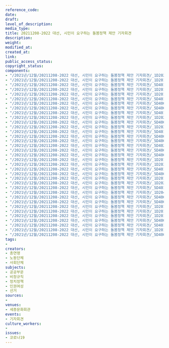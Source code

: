 ```yaml
---
reference_code: 
date: 
draft: 
level_of_description: 
media_type: 
title: 20211208-2022 대선, 시민이 요구하는 돌봄정책 제안 기자회견
description: 
weight: 
modified_at: 
created_at: 
link: 
public_access_status: 
copyright_status: 
components:
- "/2021년/12월/20211208-2022 대선, 시민이 요구하는 돌봄정책 제안 기자회견/_1D20252.jpg"
- "/2021년/12월/20211208-2022 대선, 시민이 요구하는 돌봄정책 제안 기자회견/_1D20144.jpg"
- "/2021년/12월/20211208-2022 대선, 시민이 요구하는 돌봄정책 제안 기자회견/_5D40156.jpg"
- "/2021년/12월/20211208-2022 대선, 시민이 요구하는 돌봄정책 제안 기자회견/_1D20183.jpg"
- "/2021년/12월/20211208-2022 대선, 시민이 요구하는 돌봄정책 제안 기자회견/_1D20151.jpg"
- "/2021년/12월/20211208-2022 대선, 시민이 요구하는 돌봄정책 제안 기자회견/_5D40176.jpg"
- "/2021년/12월/20211208-2022 대선, 시민이 요구하는 돌봄정책 제안 기자회견/_5D40002.jpg"
- "/2021년/12월/20211208-2022 대선, 시민이 요구하는 돌봄정책 제안 기자회견/_5D40028.jpg"
- "/2021년/12월/20211208-2022 대선, 시민이 요구하는 돌봄정책 제안 기자회견/_5D40108.jpg"
- "/2021년/12월/20211208-2022 대선, 시민이 요구하는 돌봄정책 제안 기자회견/_1D20295.jpg"
- "/2021년/12월/20211208-2022 대선, 시민이 요구하는 돌봄정책 제안 기자회견/_5D40020.jpg"
- "/2021년/12월/20211208-2022 대선, 시민이 요구하는 돌봄정책 제안 기자회견/_1D20328.jpg"
- "/2021년/12월/20211208-2022 대선, 시민이 요구하는 돌봄정책 제안 기자회견/_5D40126.jpg"
- "/2021년/12월/20211208-2022 대선, 시민이 요구하는 돌봄정책 제안 기자회견/_5D40077.jpg"
- "/2021년/12월/20211208-2022 대선, 시민이 요구하는 돌봄정책 제안 기자회견/_5D40071.jpg"
- "/2021년/12월/20211208-2022 대선, 시민이 요구하는 돌봄정책 제안 기자회견/_5D40218.jpg"
- "/2021년/12월/20211208-2022 대선, 시민이 요구하는 돌봄정책 제안 기자회견/_5D40097.jpg"
- "/2021년/12월/20211208-2022 대선, 시민이 요구하는 돌봄정책 제안 기자회견/_5D40015.jpg"
- "/2021년/12월/20211208-2022 대선, 시민이 요구하는 돌봄정책 제안 기자회견/_1D20172.jpg"
- "/2021년/12월/20211208-2022 대선, 시민이 요구하는 돌봄정책 제안 기자회견/_1D20396.jpg"
- "/2021년/12월/20211208-2022 대선, 시민이 요구하는 돌봄정책 제안 기자회견/_5D40130.jpg"
- "/2021년/12월/20211208-2022 대선, 시민이 요구하는 돌봄정책 제안 기자회견/_5D40055.jpg"
- "/2021년/12월/20211208-2022 대선, 시민이 요구하는 돌봄정책 제안 기자회견/_1D20158.jpg"
- "/2021년/12월/20211208-2022 대선, 시민이 요구하는 돌봄정책 제안 기자회견/_1D20205.jpg"
- "/2021년/12월/20211208-2022 대선, 시민이 요구하는 돌봄정책 제안 기자회견/_5D40160.jpg"
- "/2021년/12월/20211208-2022 대선, 시민이 요구하는 돌봄정책 제안 기자회견/_1D20417.jpg"
- "/2021년/12월/20211208-2022 대선, 시민이 요구하는 돌봄정책 제안 기자회견/_5D40082.jpg"
- "/2021년/12월/20211208-2022 대선, 시민이 요구하는 돌봄정책 제안 기자회견/_5D40033.jpg"
- "/2021년/12월/20211208-2022 대선, 시민이 요구하는 돌봄정책 제안 기자회견/_1D20163.jpg"
- "/2021년/12월/20211208-2022 대선, 시민이 요구하는 돌봄정책 제안 기자회견/_1D20138.jpg"
- "/2021년/12월/20211208-2022 대선, 시민이 요구하는 돌봄정책 제안 기자회견/_1D20140.jpg"
- "/2021년/12월/20211208-2022 대선, 시민이 요구하는 돌봄정책 제안 기자회견/_5D40049.jpg"
- "/2021년/12월/20211208-2022 대선, 시민이 요구하는 돌봄정책 제안 기자회견/_5D40143.jpg"
- "/2021년/12월/20211208-2022 대선, 시민이 요구하는 돌봄정책 제안 기자회견/_1D20131.jpg"
- "/2021년/12월/20211208-2022 대선, 시민이 요구하는 돌봄정책 제안 기자회견/_5D40063.jpg"
tags:
- 
creators:
- 총연맹
- 노동단체
- 사회단체
subjects:
- 공공부문
- 비정규직
- 정치정책
- 인권여성
- 선거
sources:
- 
venues:
- 세종문화회관
events:
- 기자회견
culture_workers:
- 
issues:
- 코로나19
---
```

